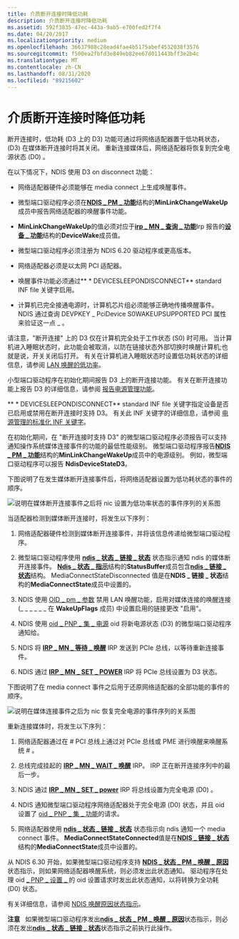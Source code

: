 ```yaml
---
title: 介质断开连接时降低功耗
description: 介质断开连接时降低功耗
ms.assetid: 592f3835-47ec-443a-9ab5-e700fed2f7f4
ms.date: 04/20/2017
ms.localizationpriority: medium
ms.openlocfilehash: 36637988c28ead4fae4b5175abef4532038f3576
ms.sourcegitcommit: f500ea2fbfd3e849eb82ee67d011443bff3e2b4c
ms.translationtype: MT
ms.contentlocale: zh-CN
ms.lasthandoff: 08/31/2020
ms.locfileid: "89215602"
---
```

# <a name="low-power-on-media-disconnect"></a>介质断开连接时降低功耗





断开连接时，低功耗 (D3 上的 D3) 功能可通过将网络适配器置于低功耗状态， (D3) 在媒体断开连接时将其关闭。 重新连接媒体后，网络适配器将恢复到完全电源状态 (D0) 。

在以下情况下，NDIS 使用 D3 on disconnect 功能：

-   网络适配器硬件必须能够在 media connect 上生成唤醒事件。

-   微型端口驱动程序必须在[**NDIS \_ PM \_ 功能**](/windows-hardware/drivers/ddi/ntddndis/ns-ntddndis-_ndis_pm_capabilities)结构的**MinLinkChangeWakeUp**成员中报告网络适配器的唤醒事件功能。

-   **MinLinkChangeWakeUp**的值必须对应于[**irp \_ MN \_ 查询 \_ 功能**](../kernel/irp-mn-query-capabilities.md)Irp 报告的[**设备 \_ 功能**](/windows-hardware/drivers/ddi/wdm/ns-wdm-_device_capabilities)结构的**DeviceWake**成员值。

-   微型端口驱动程序必须注册为 NDIS 6.20 驱动程序或更高版本。

-   网络适配器必须是以太网 PCI 适配器。

-   唤醒事件功能必须通过** \* DEVICESLEEPONDISCONNECT** standard INF file 关键字启用。

-   计算机已完全接通电源时，计算机芯片组必须能够正确地传播唤醒事件。 NDIS 通过查询 DEVPKEY \_ PciDevice S0WAKEUPSUPPORTED PCI 属性来验证这一点 \_ 。

请注意，"断开连接" 上的 D3 仅在计算机完全处于工作状态 (S0) 时可用。 当计算机进入睡眠状态时，此功能会被取消，以防在链接状态外部切换时唤醒计算机;也就是说，开关关闭后打开。 有关在计算机进入睡眠状态时设置低功耗状态的详细信息，请参阅 [LAN 唤醒的低功率](low-power-for-wake-on-lan.md)。

小型端口驱动程序在初始化期间报告 D3 上的断开连接功能。 有关在断开连接功能上报告 D3 的详细信息，请参阅 [报告电源管理功能](reporting-power-management-capabilities.md)。

** \* DEVICESLEEPONDISCONNECT** standard INF file 关键字指定设备是否已启用或禁用在断开连接时支持 D3。 有关此 INF 关键字的详细信息，请参阅 [电源管理的标准化 INF 关键字](standardized-inf-keywords-for-power-management.md)。

在初始化期间，在 "断开连接时支持 D3" 的微型端口驱动程序必须报告可以支持通知操作系统媒体连接事件的功能的最低性能级别。 微型端口驱动程序报告[**NDIS \_ PM \_ 功能**](/windows-hardware/drivers/ddi/ntddndis/ns-ntddndis-_ndis_pm_capabilities)结构的**MinLinkChangeWakeUp**成员中的电源级别。 例如，微型端口驱动程序可以报告 **NdisDeviceStateD3**。

下图说明了在发生媒体断开连接事件后，将网络适配器设置为低功耗状态的事件的顺序。

![说明在媒体断开连接事件之后将 nic 设置为低功率状态的事件序列的关系图](images/d3ondisconnect.png)

当适配器检测到媒体断开连接时，将发生以下序列：

1.  网络适配器硬件检测到媒体断开连接事件，并将该信息传递给微型端口驱动程序。

2.  微型端口驱动程序使用 [**ndis \_ 状态 \_ 链接 \_ 状态**](./ndis-status-link-state.md) 状态指示通知 ndis 的媒体断开连接事件。 [**Ndis \_ 状态 \_ 指示**](/windows-hardware/drivers/ddi/ndis/ns-ndis-_ndis_status_indication)结构的**StatusBuffer**成员包含[**ndis \_ 链接 \_ 状态**](/windows-hardware/drivers/ddi/ntddndis/ns-ntddndis-_ndis_link_state)结构。 MediaConnectStateDisconnected 值是在**NDIS \_ 链接 \_ 状态**结构的**MediaConnectState**成员中设置的。

3.  NDIS 使用 [OID \_ pm \_ 参数](./oid-pm-parameters.md) 禁用 LAN 唤醒功能，启用对媒体连接的唤醒连接 (\_ \_ \_ \_ \_ \_ 在 **WakeUpFlags** 成员) 中设置启用的链接更改 "启用"。

4.  NDIS 使用 [oid \_ PNP \_ 集 \_ 电源](./oid-pnp-set-power.md) oid 将新电源状态 (D3) 的微型端口驱动程序通知给。

5.  NDIS 将 [**IRP \_ MN \_ 等待 \_ 唤醒**](../kernel/irp-mn-wait-wake.md) IRP 发送到 PCIe 总线，以等待重新连接事件。

6.  NDIS 通过 [**IRP \_ MN \_ SET \_ POWER**](../kernel/irp-mn-set-power.md) IRP 将 PCIe 总线设置为 D3 状态。

下图说明了在 media connect 事件之后用于还原网络适配器的全部功能的事件的顺序。

![说明在媒体连接事件之后为 nic 恢复完全电源的事件序列的关系图](images/d0onconnect.png)

重新连接媒体时，将发生以下序列：

1.  网络适配器通过在 \# PCI 总线上通过对 PCIe 总线或 PME 进行唤醒来唤醒系统 \# 。

2.  总线完成挂起的 [**IRP \_ MN \_ WAIT \_ 唤醒**](../kernel/irp-mn-wait-wake.md) IRP。 IRP 正在断开连接序列中的最后一步。

3.  NDIS 通过 [**IRP \_ MN \_ SET \_ power**](../kernel/irp-mn-set-power.md) IRP 将总线设置为完全电源 (D0) 。

4.  NDIS 通知微型端口驱动程序网络适配器处于完全电源 (D0) 状态，并且 oid 设置了 [oid \_ PNP \_ 集 \_ 功能](./oid-pnp-set-power.md)的请求。

5.  网络适配器使用 [**ndis \_ 状态 \_ 链接 \_ 状态**](./ndis-status-link-state.md) 状态指示向 ndis 通知一个 media connect 事件。 **MediaConnectStateConnected**值是在[**NDIS \_ 链接 \_ 状态**](/windows-hardware/drivers/ddi/ntddndis/ns-ntddndis-_ndis_link_state)结构的**MediaConnectState**成员中设置的。

从 NDIS 6.30 开始，如果微型端口驱动程序支持 [**NDIS \_ 状态 \_ PM \_ 唤醒 \_ 原因**](./ndis-status-pm-wake-reason.md) 状态指示，则如果网络适配器唤醒系统，则必须发出此状态通知。 驱动程序在处理 oid [ \_ PNP \_ 设置 \_ ](./oid-pnp-set-power.md) 的 oid 设置请求时发出此状态通知，以将转换为全功耗 (D0) 状态。

有关详细信息，请参阅 [NDIS 唤醒原因状态指示](ndis-wake-reason-status-indications.md)。

**注意**   如果微型端口驱动程序发出[**ndis \_ 状态 \_ PM \_ 唤醒 \_ 原因**](./ndis-status-pm-wake-reason.md)状态指示，则必须在发出[**ndis \_ 状态 \_ 链接 \_ 状态**](./ndis-status-link-state.md)状态指示之前执行此操作。

 

 

